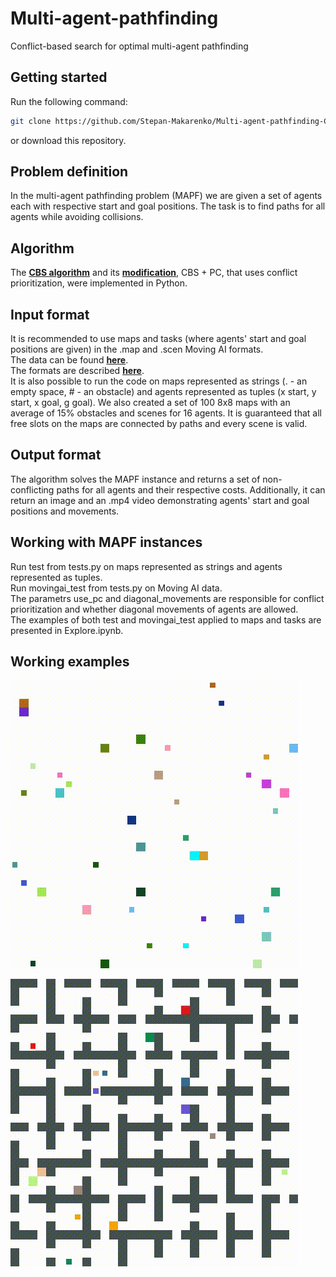 # Multi-agent-pathfinding
Conflict-based search for optimal multi-agent pathfinding
## Getting started
Run the following command:
```bash
git clone https://github.com/Stepan-Makarenko/Multi-agent-pathfinding-CBS-ICBS.git
```
or download this repository.  
## Problem definition
In the multi-agent pathfinding problem (MAPF) we are given a set of agents each with respective start and goal positions. The task is to find paths for all agents while avoiding collisions.
## Algorithm
The [**CBS algorithm**](http://www.bgu.ac.il/~felner/2015/CBSjur.pdf) and its [**modification**](https://www.ijcai.org/Proceedings/15/Papers/110.pdf), CBS + PC, that uses conflict prioritization, were implemented in Python. 
## Input format
It is recommended to use maps and tasks (where agents' start and goal positions are given) in the .map and .scen Moving AI formats.  
The data can be found [**here**](https://www.movingai.com/benchmarks/mapf.html).  
The formats are described [**here**](https://www.movingai.com/benchmarks/formats.html).  
It is also possible to run the code on maps represented as strings (. - an empty space, # - an obstacle) and agents represented as tuples (x start, y start, x goal, g goal). 
We also created a set of 100 8x8 maps with an average of 15% obstacles and scenes for 16 agents. It is guaranteed that all free slots on the maps are connected by paths and every scene is valid.
## Output format
The algorithm solves the MAPF instance and returns a set of non-conflicting paths for all agents and their respective costs. Additionally, it can return an image and an .mp4 video demonstrating agents' start and goal positions and movements.  
## Working with MAPF instances
Run test from tests.py on maps represented as strings and agents represented as tuples.  
Run movingai_test from tests.py on Moving AI data.  
The parametrs use_pc and diagonal_movements are responsible for conflict prioritization and whether diagonal movements of agents are allowed.  
The examples of both test and movingai_test applied to maps and tasks are presented in Explore.ipynb.
## Working examples
![1](media/empty.gif)


![2](media/room.gif)

